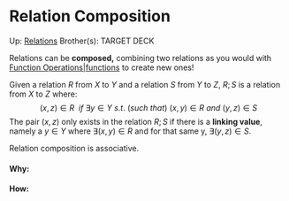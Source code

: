 # Relation Composition

Up: [Relations](relations)
Brother(s):
TARGET DECK

Relations can be **composed,** combining two relations as you would with [Function Operations|functions](function_operations|functions) to create new ones!

Given a relation $R$ from $X$ to $Y$ and a relation $S$ from $Y$ to $Z$, $R ; S$ is a relation from $X$ to $Z$ where: 
$$ (x, z) \in R\ \ if\  \exists y \in Y\ s.t.\ (such\ that)\ (x, y) \in R\ and\ (y, z) \in S$$
The pair $(x, z)$ only exists in the relation $R;S$ if there is a **linking value**, namely a $y \in Y$ where $\exists (x, y) \in R$ and for that same y, $\exists (y, z) \in S$. 

Relation composition is associative.





































#### Why:
#### How:









